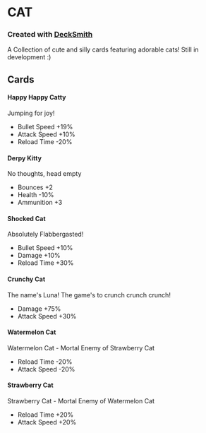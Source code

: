 
# CAT
### Created with [DeckSmith](https://rounds.thunderstore.io/package/willis81808/DeckSmith/)

A Collection of cute and silly cards featuring adorable cats! Still in development :)

## Cards


#### Happy Happy Catty

Jumping for joy!

- Bullet Speed +19%
- Attack Speed +10%
- Reload Time -20%





#### Derpy Kitty

No thoughts, head empty

- Bounces +2
- Health -10%
- Ammunition +3





#### Shocked Cat

Absolutely Flabbergasted!

- Bullet Speed +10%
- Damage +10%
- Reload Time +30%





#### Crunchy Cat

The name's Luna! The game's to crunch crunch crunch!

- Damage +75%
- Attack Speed +30%





#### Watermelon Cat

Watermelon Cat - Mortal Enemy of Strawberry Cat

- Reload Time -20%
- Attack Speed -20%





#### Strawberry Cat

Strawberry Cat - Mortal Enemy of Watermelon Cat

- Reload Time +20%
- Attack Speed +20%


